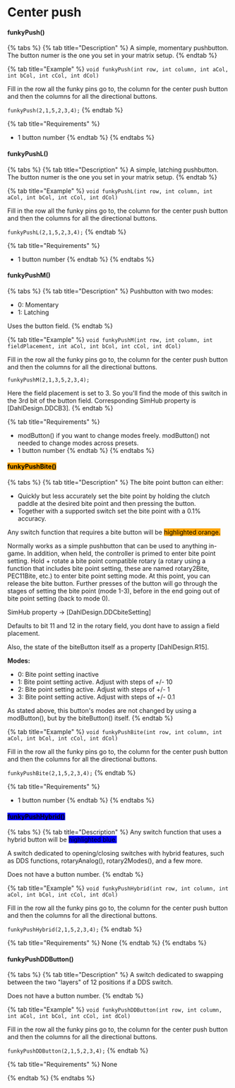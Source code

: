 # Center push

#### funkyPush()

{% tabs %}
{% tab title="Description" %}
A simple, momentary pushbutton. The button numer is the one you set in your matrix setup.
{% endtab %}

{% tab title="Example" %}
`void funkyPush(int row, int column, int aCol, int bCol, int cCol, int dCol)`

Fill in the row all the funky pins go to, the column for the center push button and then the columns for all the directional buttons.&#x20;

`funkyPush(2,1,5,2,3,4);`
{% endtab %}

{% tab title="Requirements" %}
* 1 button number
{% endtab %}
{% endtabs %}

#### funkyPushL()

{% tabs %}
{% tab title="Description" %}
A simple, latching pushbutton. The button numer is the one you set in your matrix setup.
{% endtab %}

{% tab title="Example" %}
`void funkyPushL(int row, int column, int aCol, int bCol, int cCol, int dCol)`

Fill in the row all the funky pins go to, the column for the center push button and then the columns for all the directional buttons.&#x20;

`funkyPushL(2,1,5,2,3,4);`
{% endtab %}

{% tab title="Requirements" %}
* 1 button number
{% endtab %}
{% endtabs %}

#### funkyPushM()

{% tabs %}
{% tab title="Description" %}
Pushbutton with two modes:

* 0: Momentary
* 1: Latching

Uses the button field.&#x20;
{% endtab %}

{% tab title="Example" %}
`void funkyPushM(int row, int column, int fieldPlacement, int aCol, int bCol, int cCol, int dCol)`

Fill in the row all the funky pins go to, the column for the center push button and then the columns for all the directional buttons.&#x20;

`funkyPushM(2,1,3,5,2,3,4);`

Here the field placement is set to 3. So you'll find the mode of this switch in the 3rd bit of the button field. Corresponding SimHub property is \[DahlDesign.DDCB3].&#x20;
{% endtab %}

{% tab title="Requirements" %}
* modButton() if you want to change modes freely. modButton() not needed to change modes across presets.
* 1 button number
{% endtab %}
{% endtabs %}

#### <mark style="background-color:orange;">funkyPushBite()</mark>

{% tabs %}
{% tab title="Description" %}
The bite point button can either:

* Quickly but less accurately set the bite point by holding the clutch paddle at the desired bite point and then pressing the button.&#x20;
* Together with a supported switch set the bite point with a 0.1% accuracy.

Any switch function that requires a bite button will be <mark style="background-color:orange;">highlighted orange.</mark>

Normally works as a simple pushbutton that can be used to anything in-game. In addition, when held, the controller is primed to enter bite point setting. Hold + rotate a bite point compatible rotary (a rotary using a function that includes bite point setting, these are named rotary2Bite, PEC11Bite, etc.) to enter bite point setting mode. At this point, you can release the bite button. Further presses of the button will go through the stages of setting the bite point (mode 1-3), before in the end going out of bite point setting (back to mode 0).&#x20;

SimHub property -> \[DahlDesign.DDCbiteSetting]

Defaults to bit 11 and 12 in the rotary field, you dont have to assign a field placement.&#x20;

Also, the state of the biteButton itself as a property \[DahlDesign.R15].

**Modes:**

* 0: Bite point setting inactive
* 1: Bite point setting active. Adjust with steps of +/- 10
* 2: Bite point setting active. Adjust with steps of +/- 1
* 3: Bite point setting active. Adjust with steps of +/- 0.1

As stated above, this button's modes are not changed by using a modButton(), but by the biteButton() itself.&#x20;
{% endtab %}

{% tab title="Example" %}
`void funkyPushBite(int row, int column, int aCol, int bCol, int cCol, int dCol)`

Fill in the row all the funky pins go to, the column for the center push button and then the columns for all the directional buttons.&#x20;

`funkyPushBite(2,1,5,2,3,4);`
{% endtab %}

{% tab title="Requirements" %}
* 1 button number
{% endtab %}
{% endtabs %}

#### <mark style="background-color:blue;">funkyPushHybrid()</mark>

{% tabs %}
{% tab title="Description" %}
Any switch function that uses a hybrid button will be <mark style="background-color:blue;">highlighted blue.</mark>

A switch dedicated to opening/closing switches with hybrid features, such as DDS functions, rotaryAnalog(), rotary2Modes(), and a few more.

Does not have a button number.
{% endtab %}

{% tab title="Example" %}
`void funkyPushHybrid(int row, int column, int aCol, int bCol, int cCol, int dCol)`

Fill in the row all the funky pins go to, the column for the center push button and then the columns for all the directional buttons.&#x20;

`funkyPushHybrid(2,1,5,2,3,4);`
{% endtab %}

{% tab title="Requirements" %}
None
{% endtab %}
{% endtabs %}

#### funkyPushDDButton()

{% tabs %}
{% tab title="Description" %}
A switch dedicated to swapping between the two "layers" of 12 positions if a DDS switch.

Does not have a button number.
{% endtab %}

{% tab title="Example" %}
`void funkyPushDDButton(int row, int column, int aCol, int bCol, int cCol, int dCol)`

Fill in the row all the funky pins go to, the column for the center push button and then the columns for all the directional buttons.&#x20;

`funkyPushDDButton(2,1,5,2,3,4);`
{% endtab %}

{% tab title="Requirements" %}
None


{% endtab %}
{% endtabs %}
